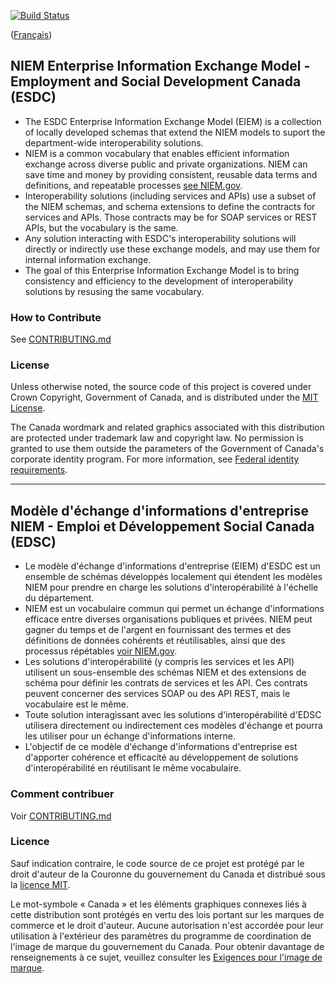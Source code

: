 [![Build Status](https://travis-ci.org/DonClysdale/NIEM-EIEM.svg?branch=master)](https://travis-ci.org/DonClysdale/NIEM-EIEM)

([Français](#modèle-d'échange-d'informations-d'entreprise-NIEM---Emploi-et-Développement-social-Canada-(EDSC)))

## NIEM Enterprise Information Exchange Model - Employment and Social Development Canada (ESDC)
- The ESDC Enterprise Information Exchange Model (EIEM) is a collection of locally developed schemas that extend the NIEM models to suport the department-wide interoperability solutions.
- NIEM is a common vocabulary that enables efficient information exchange across diverse public and private organizations. NIEM can save time and money by providing consistent, reusable data terms and definitions, and repeatable processes [see NIEM.gov](https://www.niem.gov/).
- Interoperability solutions (including services and APIs) use a subset of the NIEM schemas, and schema extensions to define the contracts for services and APIs. Those contracts may be for SOAP services or REST APIs, but the vocabulary is the same.
- Any solution interacting with ESDC's interoperability solutions will directly or indirectly use these exchange models, and may use them for internal information exchange.
- The goal of this Enterprise Information Exchange Model is to bring consistency and efficiency to the development of interoperability solutions by resusing the same vocabulary.

### How to Contribute

See [CONTRIBUTING.md](CONTRIBUTING.md)

### License

Unless otherwise noted, the source code of this project is covered under Crown Copyright, Government of Canada, and is distributed under the [MIT License](LICENSE).

The Canada wordmark and related graphics associated with this distribution are protected under trademark law and copyright law. No permission is granted to use them outside the parameters of the Government of Canada's corporate identity program. For more information, see [Federal identity requirements](https://www.canada.ca/en/treasury-board-secretariat/topics/government-communications/federal-identity-requirements.html).

______________________

## Modèle d'échange d'informations d'entreprise NIEM - Emploi et Développement Social Canada (EDSC)
- Le modèle d'échange d'informations d'entreprise (EIEM) d'ESDC est un ensemble de schémas développés localement qui étendent les modèles NIEM pour prendre en charge les solutions d'interopérabilité à l'échelle du département.
- NIEM est un vocabulaire commun qui permet un échange d'informations efficace entre diverses organisations publiques et privées. NIEM peut gagner du temps et de l'argent en fournissant des termes et des définitions de données cohérents et réutilisables, ainsi que des processus répétables [voir NIEM.gov](https://www.niem.gov/).
- Les solutions d'interopérabilité (y compris les services et les API) utilisent un sous-ensemble des schémas NIEM et des extensions de schéma pour définir les contrats de services et les API. Ces contrats peuvent concerner des services SOAP ou des API REST, mais le vocabulaire est le même.
- Toute solution interagissant avec les solutions d'interopérabilité d'EDSC utilisera directement ou indirectement ces modèles d'échange et pourra les utiliser pour un échange d'informations interne.
- L'objectif de ce modèle d'échange d'informations d'entreprise est d'apporter cohérence et efficacité au développement de solutions d'interopérabilité en réutilisant le même vocabulaire.

### Comment contribuer

Voir [CONTRIBUTING.md](CONTRIBUTING.md)

### Licence

Sauf indication contraire, le code source de ce projet est protégé par le droit d'auteur de la Couronne du gouvernement du Canada et distribué sous la [licence MIT](LICENSE).

Le mot-symbole « Canada » et les éléments graphiques connexes liés à cette distribution sont protégés en vertu des lois portant sur les marques de commerce et le droit d'auteur. Aucune autorisation n'est accordée pour leur utilisation à l'extérieur des paramètres du programme de coordination de l'image de marque du gouvernement du Canada. Pour obtenir davantage de renseignements à ce sujet, veuillez consulter les [Exigences pour l'image de marque](https://www.canada.ca/fr/secretariat-conseil-tresor/sujets/communications-gouvernementales/exigences-image-marque.html).
